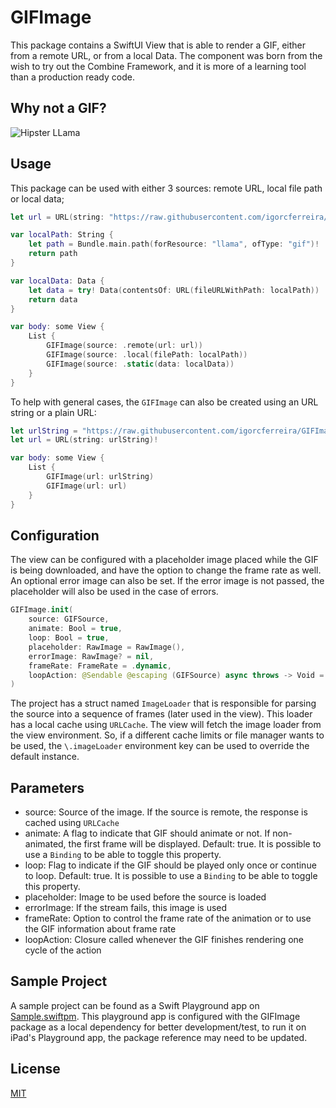 # GIFImage

This package contains a SwiftUI View that is able to render a GIF, either from a remote URL, or from a local Data. The component was born from the wish to try out the Combine Framework, and it is more of a learning tool than a production ready code.

## Why not a GIF?

![Hipster LLama](Tests/test.gif)

## Usage

This package can be used with either 3 sources: remote URL, local file path or local data;

```swift
let url = URL(string: "https://raw.githubusercontent.com/igorcferreira/GIFImage/main/Tests/test.gif")!

var localPath: String {
	let path = Bundle.main.path(forResource: "llama", ofType: "gif")!
	return path
}

var localData: Data {
    let data = try! Data(contentsOf: URL(fileURLWithPath: localPath))
    return data
}

var body: some View {
    List {
        GIFImage(source: .remote(url: url))
        GIFImage(source: .local(filePath: localPath))
        GIFImage(source: .static(data: localData))
    }
}
```

To help with general cases, the `GIFImage` can also be created using an URL string or a plain URL:

```swift
let urlString = "https://raw.githubusercontent.com/igorcferreira/GIFImage/main/Tests/test.gif"
let url = URL(string: urlString)!

var body: some View {
    List {
        GIFImage(url: urlString)
        GIFImage(url: url)
    }
}
```

## Configuration

The view can be configured with a placeholder image placed while the GIF is being downloaded, and have the option to change the frame rate as well. An optional error image can also be set. If the error image is not passed, the placeholder will also be used in the case of errors.

```swift
GIFImage.init(
    source: GIFSource,
    animate: Bool = true,
    loop: Bool = true,
    placeholder: RawImage = RawImage(),
    errorImage: RawImage? = nil,
    frameRate: FrameRate = .dynamic,
    loopAction: @Sendable @escaping (GIFSource) async throws -> Void = { _ in }
)
```

The project has a struct named `ImageLoader` that is responsible for parsing the source into a sequence of frames (later used in the view). This loader has a local cache using `URLCache`. The view will fetch the image loader from the view environment. So, if a different cache limits or file manager wants to be used, the `\.imageLoader` environment key can be used to override the default instance.

## Parameters

- source: Source of the image. If the source is remote, the response is cached using `URLCache`
- animate: A flag to indicate that GIF should animate or not. If non-animated, the first frame will be displayed. Default: true. It is possible to use a `Binding` to be able to toggle this property.
- loop: Flag to indicate if the GIF should be played only once or continue to loop. Default: true. It is possible to use a `Binding` to be able to toggle this property.
- placeholder: Image to be used before the source is loaded
- errorImage: If the stream fails, this image is used
- frameRate: Option to control the frame rate of the animation or to use the GIF information about frame rate
- loopAction: Closure called whenever the GIF finishes rendering one cycle of the action

## Sample Project

A sample project can be found as a Swift Playground app on [Sample.swiftpm](Sample.swiftpm). This playground app is configured with the GIFImage package as a local dependency for better development/test, to run it on iPad's Playground app, the package reference may need to be updated.

## License

[MIT](LICENSE)

